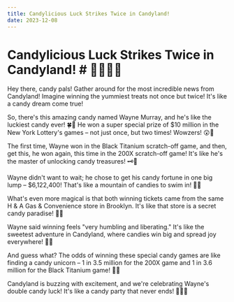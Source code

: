 ```yaml
---
title: Candylicious Luck Strikes Twice in Candyland!
date: 2023-12-08
---
```


 # Candylicious Luck Strikes Twice in Candyland! #  🍭✨🌈🎉 

Hey there, candy pals! Gather around for the most incredible news from Candyland! Imagine winning the yummiest treats not once but twice! It's like a candy dream come true!

So, there's this amazing candy named Wayne Murray, and he's like the luckiest candy ever! 🍀🍬 He won a super special prize of $10 million in the New York Lottery's games – not just once, but two times! Wowzers! 😲🎉

The first time, Wayne won in the Black Titanium scratch-off game, and then, get this, he won again, this time in the 200X scratch-off game! It's like he's the master of unlocking candy treasures! 🗝️🍫

Wayne didn't want to wait; he chose to get his candy fortune in one big lump – $6,122,400! That's like a mountain of candies to swim in! 🏰🍬

What's even more magical is that both winning tickets came from the same H & A Gas & Convenience store in Brooklyn. It's like that store is a secret candy paradise! 🎈🍭

Wayne said winning feels "very humbling and liberating." It's like the sweetest adventure in Candyland, where candies win big and spread joy everywhere! 🌟🍭

And guess what? The odds of winning these special candy games are like finding a candy unicorn – 1 in 3.5 million for the 200X game and 1 in 3.6 million for the Black Titanium game! 🦄🍀

Candyland is buzzing with excitement, and we're celebrating Wayne's double candy luck! It's like a candy party that never ends! 🥳🍬💖